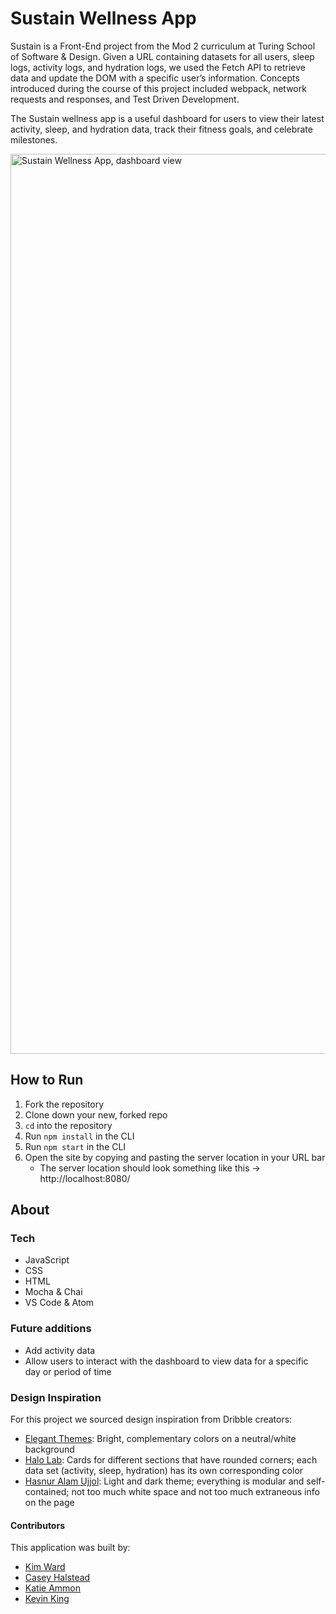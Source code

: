# Sustain Wellness App
Sustain is a Front-End project from the Mod 2 curriculum at Turing School of Software & Design.
Given a URL containing datasets for all users, sleep logs, activity logs, and hydration logs, we used the Fetch API to retrieve data and update the DOM with a specific user’s information. Concepts introduced during the course of this project included webpack, network requests and responses, and Test Driven Development.

The Sustain wellness app is a useful dashboard for users to view their latest activity, sleep, and hydration data, track their fitness goals, and celebrate milestones.


<img width="1440" alt="Sustain Wellness App, dashboard view" src="https://user-images.githubusercontent.com/79027364/153941650-3e2b716a-13a2-4d5e-bb68-7415f43d87b6.png">


## How to Run

1. Fork the repository
2. Clone down your new, forked repo
3. `cd` into the repository
4. Run `npm install` in the CLI
5. Run `npm start` in the CLI
6. Open the site by copying and pasting the server location in your URL bar
    -   The server location should look something like this -> http://localhost:8080/

## About


### Tech
- JavaScript
- CSS
- HTML
- Mocha & Chai
- VS Code & Atom

### Future additions
- Add activity data
- Allow users to interact with the dashboard to view data for a specific day or period of time

### Design Inspiration
For this project we sourced design inspiration from Dribble creators:

- [Elegant Themes](https://dribbble.com/shots/14045055-Fitness-Coach-Landing-Page-Design-for-Divi): Bright, complementary colors on a neutral/white background
- [Halo Lab](https://dribbble.com/shots/17257234-Gig-Share-Dashboard): Cards for different sections that have rounded corners; each data set (activity, sleep, hydration) has its own corresponding color
- [Hasnur Alam Ujjol](https://dribbble.com/shots/16491774-Fitness-Workout-App-UI-Design): Light and dark theme; everything is modular and self-contained; not too much white space and not too much extraneous info on the page

#### Contributors
This application was built by:
- [Kim Ward](https://github.com/kmewrd)
- [Casey Halstead](https://github.com/chalstead16)
- [Katie Ammon](https://github.com/kammon10)
- [Kevin King](https://github.com/King13k)
